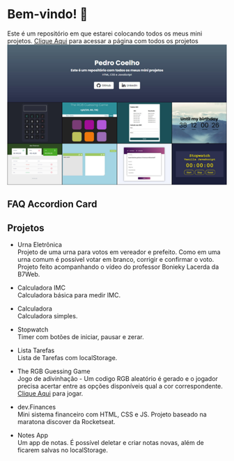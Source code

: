 # Bem-vindo! 👋

Este é um repositório em que estarei colocando todos os meus mini projetos.
[Clique Aqui](https://pedrocoelho-projects.vercel.app/) para acessar a página com todos os projetos
![Preview do site](./assets/site.jpg)

 ## FAQ Accordion Card

 ## **Projetos**

 * Urna Eletrônica  
Projeto de uma urna para votos em vereador e prefeito. Como em uma urna comum é possível votar em branco, corrigir e confirmar o voto. Projeto feito acompanhando o vídeo do professor Bonieky Lacerda da B7Web.

 * Calculadora IMC  
Calculadora básica para medir IMC.

 * Calculadora  
Calculadora simples.

* Stopwatch  
Timer com botões de iniciar, pausar e zerar.

* Lista Tarefas  
Lista de Tarefas com localStorage.

* The RGB Guessing Game    
Jogo de adivinhação - Um codigo RGB aleatório é gerado e o jogador precisa acertar entre as opções disponíveis qual a cor correspondente. [Clique Aqui](https://pedrocoelho-projects.vercel.app/TheRGBgame/index.html) para jogar.

* dev.Finances  
Mini sistema financeiro com HTML, CSS e JS. Projeto baseado na maratona discover da Rocketseat.

* Notes App  
Um app de notas. É possível deletar e criar notas novas, além de ficarem salvas no localStorage.
